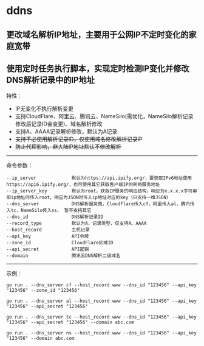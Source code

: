# ddns
更改域名解析IP地址，主要用于公网IP不定时变化的家庭宽带
---  
使用定时任务执行脚本，实现定时检测IP变化并修改DNS解析记录中的IP地址
---
特性：
- IP无变化不执行解析变更
- 支持CloudFlare、阿里云、腾讯云、NameSilo(需优化，NameSilo解析记录修改后记录ID会变更)、域名解析修改
- 支持A、AAAA记录解析修改，默认为A记录
- ~~支持不必使用解析记录ID，仅使用域名修改解析记录IP~~
- ~~防止代理影响，非大陆IP地址默认不修改解析~~
---
命令参数：
```
--ip_server             默认为https://api.ipify.org/，要获取IPv6地址使用https://api6.ipify.org/，也可使用其它获取客户端IP的网络服务地址
--ip_server_key         默认为root，获取IP服务的响应结构，响应为x.x.x.x字符串即ip地址时传入root，响应为JSON时传入ip地址对应的key（只支持一维JSON）
--dns_server            DNS解析服务商，CloudFlare传入cf，阿里传入al，腾讯传入tc，NameSilo传入ns， 暂不支持其它
--dns_id                DNS解析记录ID
--record_type           默认为A，记录类型，仅支持A、AAAA
--host_record           主机记录
--api_key               API令牌
--zone_id               CloudFlare区域ID
--api_secret            API密钥
--domain                腾讯云DNS解析二级域名
```
---
示例：
```shell
go run . --dns_server cf --host_record www --dns_id "123456" --api_key "123456" --zone_id "123456"
```
```shell
go run . --dns_server al --host_record www --dns_id "123456" --api_key "123456" --api_secret "123456"
```
```shell
go run . --dns_server tc --host_record www --dns_id "123456" --api_key "123456" --api_secret "123456" --domain abc.com
```
```shell
go run . --dns_server ns --host_record www --dns_id "123456" --api_key "123456" --domain abc.com
```